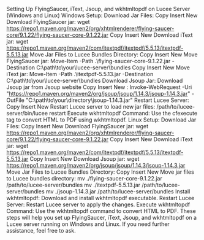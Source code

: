 Setting Up FlyingSaucer, iText, Jsoup, and wkhtmltopdf on Lucee Server (Windows and Linux)
Windows Setup:
Download Jar Files:
Copy
Insert
New
Download FlyingSaucer jar:
wget https://repo1.maven.org/maven2/org/xhtmlrenderer/flying-saucer-core/9.1.22/flying-saucer-core-9.1.22.jar
Copy
Insert
New
Download iText jar:
wget https://repo1.maven.org/maven2/com/itextpdf/itextpdf/5.5.13/itextpdf-5.5.13.jar
Move Jar Files to Lucee Bundles Directory:
Copy
Insert
New
Move FlyingSaucer jar:
Move-Item -Path .\flying-saucer-core-9.1.22.jar -Destination C:\path\to\your\lucee-server\bundles
Copy
Insert
New
Move iText jar:
Move-Item -Path .\itextpdf-5.5.13.jar -Destination C:\path\to\your\lucee-server\bundles
Download Jsoup Jar:
Download Jsoup jar from Jsoup website
Copy
Insert
New
:
Invoke-WebRequest -Uri "https://repo1.maven.org/maven2/org/jsoup/jsoup/1.14.3/jsoup-1.14.3.jar" -OutFile "C:\path\to\your\directory\jsoup-1.14.3.jar"
Restart Lucee Server:
Copy
Insert
New
Restart Lucee server to load new jar files:
/path/to/lucee-server/bin/lucee restart
Execute wkhtmltopdf Command:
Use the cfexecute tag to convert HTML to PDF using wkhtmltopdf.
Linux Setup:
Download Jar Files:
Copy
Insert
New
Download FlyingSaucer jar:
wget https://repo1.maven.org/maven2/org/xhtmlrenderer/flying-saucer-core/9.1.22/flying-saucer-core-9.1.22.jar
Copy
Insert
New
Download iText jar:
wget https://repo1.maven.org/maven2/com/itextpdf/itextpdf/5.5.13/itextpdf-5.5.13.jar
Copy
Insert
New
Download Jsoup jar:
wget https://repo1.maven.org/maven2/org/jsoup/jsoup/1.14.3/jsoup-1.14.3.jar
Move Jar Files to Lucee Bundles Directory:
Copy
Insert
New
Move jar files to Lucee bundles directory:
mv ./flying-saucer-core-9.1.22.jar /path/to/lucee-server/bundles
mv ./itextpdf-5.5.13.jar /path/to/lucee-server/bundles
mv ./jsoup-1.14.3.jar /path/to/lucee-server/bundles
Install wkhtmltopdf:
Download and install wkhtmltopdf executable.
Restart Lucee Server:
Restart Lucee server to apply the changes.
Execute wkhtmltopdf Command:
Use the wkhtmltopdf command to convert HTML to PDF.
These steps will help you set up FlyingSaucer, iText, Jsoup, and wkhtmltopdf on a Lucee server running on Windows and Linux. If you need further assistance, feel free to ask.
